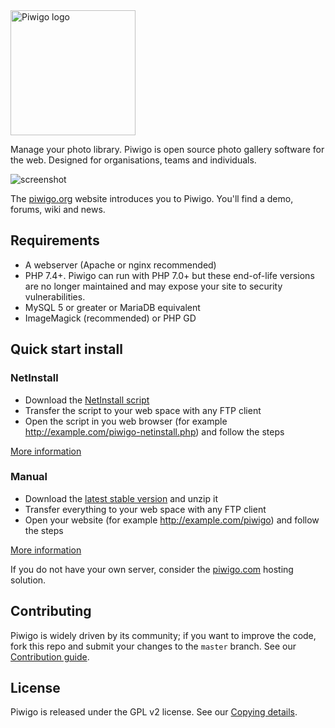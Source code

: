<img src="https://piwigo.org/plugins/piwigo-piwigodotorg/images/piwigo.org.svg" width="200" alt="Piwigo logo">

Manage your photo library. Piwigo is open source photo gallery software for the web. Designed for organisations, teams and individuals.

![screenshot](https://piwigo.org/screenshots/github-screenshot-2.10.jpg)

The [piwigo.org](https://piwigo.org) website introduces you to Piwigo. You'll find a demo, forums, wiki and news.
 
## Requirements

 * A webserver (Apache or nginx recommended)
 * PHP 7.4+. Piwigo can run with PHP 7.0+ but these end-of-life versions are no longer maintained and may expose your site to security vulnerabilities.
 * MySQL 5 or greater or MariaDB equivalent
 * ImageMagick (recommended) or PHP GD

## Quick start install

### NetInstall

 * Download the [NetInstall script](https://piwigo.org/download/dlcounter.php?code=netinstall)
 * Transfer the script to your web space with any FTP client
 * Open the script in you web browser (for example http://example.com/piwigo-netinstall.php) and follow the steps

[More information](https://piwigo.org/guides/install/netinstall)

### Manual

 * Download the [latest stable version](https://piwigo.org/download/dlcounter.php?code=latest) and unzip it
 * Transfer everything to your web space with any FTP client
 * Open your website (for example http://example.com/piwigo) and follow the steps

[More information](https://piwigo.org/guides/install/manual)

If you do not have your own server, consider the [piwigo.com](https://piwigo.com/) hosting solution.

## Contributing

Piwigo is widely driven by its community; if you want to improve the code, fork this repo and submit your changes to the `master` branch. See our [Contribution guide](https://github.com/Piwigo/Piwigo/blob/master/docs/CONTRIBUTING.md).

## License

Piwigo is released under the GPL v2 license. See our [Copying details](https://github.com/Piwigo/Piwigo/blob/master/COPYING.txt).
